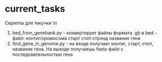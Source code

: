 # current_tasks
Скрипты для текучки \n
1. bed_from_genebank.py - конвертирует файлы формата .gb в bed - файл:
контиг/хромосома старт стоп стрэнд название гена
2. find_gene_in_genome.py - на входе получает контиг, старт, стоп, название гена. На выходе получаешь fasta-файл с последовательностью гена
